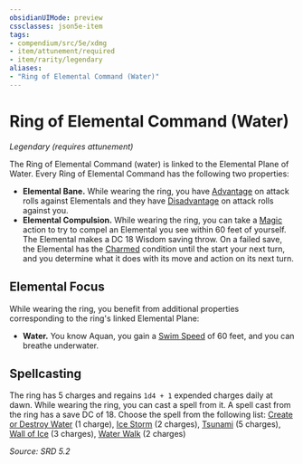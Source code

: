 ```yaml
---
obsidianUIMode: preview
cssclasses: json5e-item
tags:
- compendium/src/5e/xdmg
- item/attunement/required
- item/rarity/legendary
aliases: 
- "Ring of Elemental Command (Water)"
---
```

# Ring of Elemental Command (Water)
*Legendary (requires attunement)*  


The Ring of Elemental Command (water) is linked to the Elemental Plane of Water. Every Ring of Elemental Command has the following two properties:

- **Elemental Bane.** While wearing the ring, you have [Advantage](rules/variant-rules/advantage-xphb.md) on attack rolls against Elementals and they have [Disadvantage](rules/variant-rules/disadvantage-xphb.md) on attack rolls against you.  
- **Elemental Compulsion.** While wearing the ring, you can take a [Magic](rules/actions.md#Magic) action to try to compel an Elemental you see within 60 feet of yourself. The Elemental makes a DC 18 Wisdom saving throw. On a failed save, the Elemental has the [Charmed](rules/conditions.md#Charmed) condition until the start your next turn, and you determine what it does with its move and action on its next turn.  

## Elemental Focus

While wearing the ring, you benefit from additional properties corresponding to the ring's linked Elemental Plane:

- **Water.** You know Aquan, you gain a [Swim Speed](rules/variant-rules/swim-speed-xphb.md) of 60 feet, and you can breathe underwater.  

## Spellcasting

The ring has 5 charges and regains `1d4 + 1` expended charges daily at dawn. While wearing the ring, you can cast a spell from it. A spell cast from the ring has a save DC of 18. Choose the spell from the following list: [Create or Destroy Water](compendium/spells/create-or-destroy-water-xphb.md) (1 charge), [Ice Storm](compendium/spells/ice-storm-xphb.md) (2 charges), [Tsunami](compendium/spells/tsunami-xphb.md) (5 charges), [Wall of Ice](compendium/spells/wall-of-ice-xphb.md) (3 charges), [Water Walk](compendium/spells/water-walk-xphb.md) (2 charges)

*Source: SRD 5.2*